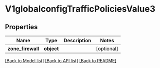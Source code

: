 # V1globalconfigTrafficPoliciesValue3

## Properties
Name | Type | Description | Notes
------------ | ------------- | ------------- | -------------
**zone_firewall** | **object** |  | [optional] 

[[Back to Model list]](../README.md#documentation-for-models) [[Back to API list]](../README.md#documentation-for-api-endpoints) [[Back to README]](../README.md)


